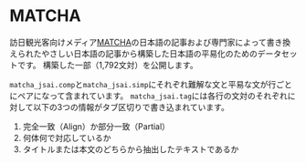 # MATCHA

訪日観光客向けメディア[MATCHA](https://matcha-jp.com/)の日本語の記事および専門家によって書き換えられたやさしい日本語の記事から構築した日本語の平易化のためのデータセットです。
構築した一部（1,792文対）を公開します。

`matcha_jsai.comp`と`matcha_jsai.simp`にそれぞれ難解な文と平易な文が行ごとにペアになって含まれています。
`matcha_jsai.tag`には各行の文対のそれぞれに対して以下の3つの情報がタブ区切りで書き込まれています。
1. 完全一致（Align）か部分一致（Partial）
2. 何体何で対応しているか
3. タイトルまたは本文のどちらから抽出したテキストであるか
